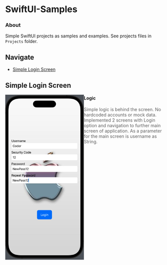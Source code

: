 # SwiftUI-Samples

### About

Simple SwiftUI projects as samples and examples. See projects files in `Projects` folder.

## Navigate

- [Simple Login Screen](#simple-login-screen)

## Simple Login Screen

<img align="left" src="Previews/SimpleLoginScreen.png" width="250">

#### Logic

> Simple logic is behind the screen. No hardcoded accounts or mock data. Implemented 2 screens with Login option and navigation to further main screen of application. As a parameter for the main screen is username as String.